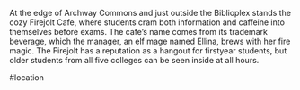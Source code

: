 At the edge of Archway Commons and just outside the Biblioplex stands the cozy Firejolt Cafe, where students cram both information and caffeine into themselves before exams. The cafe’s name comes from its trademark beverage, which the manager, an elf mage named Ellina, brews with her fire magic. The Firejolt has a reputation as a hangout for firstyear students, but older students from all five colleges can be seen inside at all hours.

#location 